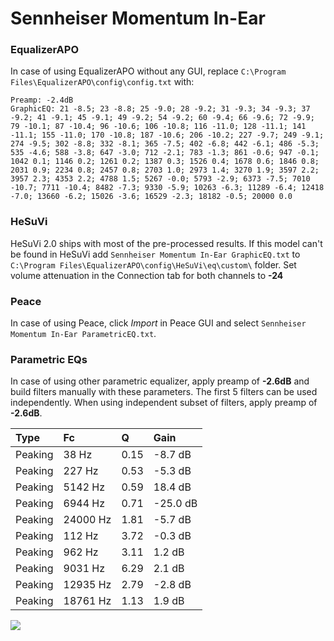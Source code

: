 # Sennheiser Momentum In-Ear

### EqualizerAPO
In case of using EqualizerAPO without any GUI, replace `C:\Program Files\EqualizerAPO\config\config.txt`
with:
```
Preamp: -2.4dB
GraphicEQ: 21 -8.5; 23 -8.8; 25 -9.0; 28 -9.2; 31 -9.3; 34 -9.3; 37 -9.2; 41 -9.1; 45 -9.1; 49 -9.2; 54 -9.2; 60 -9.4; 66 -9.6; 72 -9.9; 79 -10.1; 87 -10.4; 96 -10.6; 106 -10.8; 116 -11.0; 128 -11.1; 141 -11.1; 155 -11.0; 170 -10.8; 187 -10.6; 206 -10.2; 227 -9.7; 249 -9.1; 274 -9.5; 302 -8.8; 332 -8.1; 365 -7.5; 402 -6.8; 442 -6.1; 486 -5.3; 535 -4.6; 588 -3.8; 647 -3.0; 712 -2.1; 783 -1.3; 861 -0.6; 947 -0.1; 1042 0.1; 1146 0.2; 1261 0.2; 1387 0.3; 1526 0.4; 1678 0.6; 1846 0.8; 2031 0.9; 2234 0.8; 2457 0.8; 2703 1.0; 2973 1.4; 3270 1.9; 3597 2.2; 3957 2.3; 4353 2.2; 4788 1.5; 5267 -0.0; 5793 -2.9; 6373 -7.5; 7010 -10.7; 7711 -10.4; 8482 -7.3; 9330 -5.9; 10263 -6.3; 11289 -6.4; 12418 -7.0; 13660 -6.2; 15026 -3.6; 16529 -2.3; 18182 -0.5; 20000 0.0
```

### HeSuVi
HeSuVi 2.0 ships with most of the pre-processed results. If this model can't be found in HeSuVi add
`Sennheiser Momentum In-Ear GraphicEQ.txt` to `C:\Program Files\EqualizerAPO\config\HeSuVi\eq\custom\` folder.
Set volume attenuation in the Connection tab for both channels to **-24**

### Peace
In case of using Peace, click *Import* in Peace GUI and select `Sennheiser Momentum In-Ear ParametricEQ.txt`.

### Parametric EQs
In case of using other parametric equalizer, apply preamp of **-2.6dB** and build filters manually
with these parameters. The first 5 filters can be used independently.
When using independent subset of filters, apply preamp of **-2.6dB**.

| Type    | Fc       |    Q | Gain     |
|:--------|:---------|:-----|:---------|
| Peaking | 38 Hz    | 0.15 | -8.7 dB  |
| Peaking | 227 Hz   | 0.53 | -5.3 dB  |
| Peaking | 5142 Hz  | 0.59 | 18.4 dB  |
| Peaking | 6944 Hz  | 0.71 | -25.0 dB |
| Peaking | 24000 Hz | 1.81 | -5.7 dB  |
| Peaking | 112 Hz   | 3.72 | -0.3 dB  |
| Peaking | 962 Hz   | 3.11 | 1.2 dB   |
| Peaking | 9031 Hz  | 6.29 | 2.1 dB   |
| Peaking | 12935 Hz | 2.79 | -2.8 dB  |
| Peaking | 18761 Hz | 1.13 | 1.9 dB   |

![](https://raw.githubusercontent.com/jaakkopasanen/AutoEq/master/results/oratory1990/usound/Sennheiser%20Momentum%20In-Ear/Sennheiser%20Momentum%20In-Ear.png)